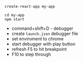 `create-react-app my-app`


```
cd my-app
npm start
```

- command+shift+D - debugger
- create `launch.json` debugger file
- set enviroment to chrome
- start debugger with play button
- refresh F5 to hit breakpoint
- F10 to step through

